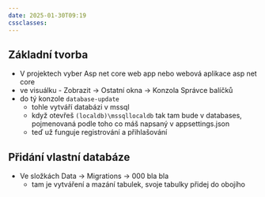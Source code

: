 ```yaml
---
date: 2025-01-30T09:19
cssclasses:
---
```

## Základní tvorba
- V projektech vyber Asp net core web app nebo webová aplikace asp net core
- ve visuálku - Zobrazit -> Ostatní okna -> Konzola Správce balíčků
- do tý konzole `database-update`
	- tohle vytváří databázi v mssql
	- když otevřeš `(localdb)\mssqllocaldb` tak tam bude v databases, pojmenovaná podle toho co máš napsaný v appsettings.json
	- teď už funguje registrování a přihlašování
## Přidání vlastní databáze
- Ve složkách Data -> Migrations -> 000 bla bla
	- tam je vytváření a mazání tabulek, svoje tabulky přidej do obojího
